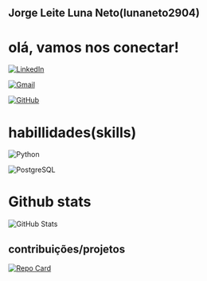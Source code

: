 ## Jorge Leite Luna Neto(lunaneto2904)

# olá, vamos nos conectar!
[![LinkedIn](https://img.shields.io/badge/LinkedIn-black?style=for-the-badge&logo=linkedin&logoColor=blue)](https://www.linkedin.com/in/jorge-luna-793330243/)

[![Gmail](https://img.shields.io/badge/Gmail-black?style=for-the-badge&logo=gmail&logoColor=red)](mailto:jorgent2904@gmail.com)

[![GitHub](https://img.shields.io/badge/GitHub-black?style=for-the-badge&logo=github&logoColor=white)](https://github.com/lunaneto2904)

# habillidades(skills)
![Python](https://img.shields.io/badge/python-black?style=for-the-badge&logo=python&logoColor=ffdd54)

![PostgreSQL](https://img.shields.io/badge/PostgreSQL-000?style=for-the-badge&logo=postgresql)

# Github stats
![GitHub Stats](https://github-readme-stats.vercel.app/api?username=lunaneto2904&theme=transparent&bg_color=000&border_color=30A3DC&show_icons=true&icon_color=A020F0&title_color=0000ff&text_color=FFF)
## contribuições/projetos 
[![Repo Card](https://github-readme-stats.vercel.app/api/pin/?username=lunaneto2904&repo=dio-lab-open-source&bg_color=000&border_color=30A3DC&show_icons=true&icon_color=30A3DC&title_color=0000ff&text_color=FFF)](https://github.com/lunaneto2904/dio-lab-open-source)
